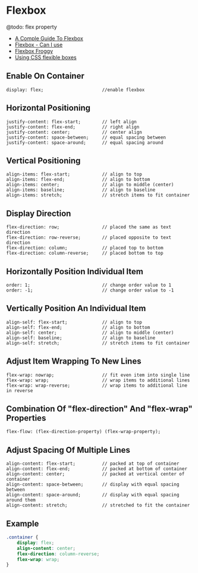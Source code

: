 # Flexbox

@todo: flex property

- [A Comple Guide To Flexbox](https://css-tricks.com/snippets/css/a-guide-to-flexbox/)
- [Flexbox - Can I use](http://caniuse.com/#feat=flexbox)
- [Flexbox Froggy](http://flexboxfroggy.com/)
- [Using CSS flexible boxes](https://developer.mozilla.org/en-US/docs/Web/CSS/CSS_Flexible_Box_Layout/Using_CSS_flexible_boxes)

## Enable On Container

```
display: flex;                      //enable flexbox
```

## Horizontal Positioning

```
justify-content: flex-start;        // left align
justify-content: flex-end;          // right align
justify-content: center;            // center align
justify-content: space-between;     // equal spacing between
justify-content: space-around;      // equal spacing around
```

## Vertical Positioning

```
align-items: flex-start;            // align to top
align-items: flex-end;              // align to bottom
align-items: center;                // align to middle (center)
align-items: baseline;              // align to baseline
align-items: stretch;               // stretch items to fit container
```

## Display Direction

```
flex-direction: row;                // placed the same as text direction
flex-direction: row-reverse;        // placed opposite to text direction
flex-direction: column;             // placed top to bottom
flex-direction: column-reverse;     // placed bottom to top
```

## Horizontally Position Individual Item

```
order: 1;                           // change order value to 1
order: -1;                          // change order value to -1
```

## Vertically Position An Individual Item

```
align-self: flex-start;             // align to top
align-self: flex-end;               // align to bottom
align-self: center;                 // align to middle (center)
align-self: baseline;               // align to baseline
align-self: stretch;                // stretch items to fit container
```

## Adjust Item Wrapping To New Lines

```
flex-wrap: nowrap;                  // fit even item into single line
flex-wrap: wrap;                    // wrap items to additional lines
flex-wrap: wrap-reverse;            // wrap items to additional line in reverse
```

## Combination Of "flex-direction" And "flex-wrap" Properties

```
flex-flow: (flex-direction-property) (flex-wrap-property);
```

## Adjust Spacing Of Multiple Lines

```
align-content: flex-start;          // packed at top of container
align-content: flex-end;            // packed at bottom of container
align-content: center;              // packed at vertical center of container
align-content: space-between;       // display with equal spacing between
align-content: space-around;        // display with equal spacing around them
align-content: stretch;             // stretched to fit the container
```

## Example

```css
.container {
    display: flex;
    align-content: center;
    flex-direction: column-reverse;
    flex-wrap: wrap;
}
```
